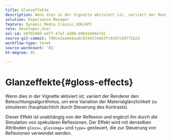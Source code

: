 ```yaml
---
title: Glanzeffekte
description: Wenn dies in der Vignette aktiviert ist, variiert der Renderer den Beleuchtungsalgorithmus, um eine Variation der Materialglänzlichkeit zu simulieren (hauptsächlich durch Steuerung des Kontrasts).
solution: Experience Manager
feature: Dynamic Media Classic,SDK/API
role: Developer,User
exl-id: e8fb5966-ed77-47af-a500-b9bd1604e7d1
source-git-commit: 790ce3aa4e9aadc019d17e663fc93d7c69772b23
workflow-type: tm+mt
source-wordcount: '81'
ht-degree: 0%

---
```


# Glanzeffekte{#gloss-effects}

Wenn dies in der Vignette aktiviert ist, variiert der Renderer den Beleuchtungsalgorithmus, um eine Variation der Materialglänzlichkeit zu simulieren (hauptsächlich durch Steuerung des Kontrasts).

Dieser Effekt ist unabhängig von der Reflexion und ergänzt ihn durch die Simulation von spekulären Reflexionen. Der Effekt wird mit denselben Attributen `gloss=`, `glossmap=` und `type=` gesteuert, die zur Steuerung von Reflexionen verwendet werden.
